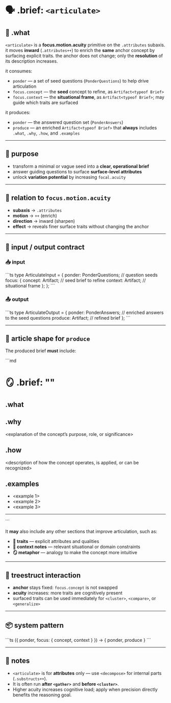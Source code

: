 # 🗣️ .brief: `<articulate>`

## 🧭 .what
`<articulate>` is a **focus.motion.acuity** primitive on the `.attributes` subaxis. it moves **inward** (`.attributes++`) to enrich the **same** anchor concept by surfacing explicit traits. the anchor does not change; only the **resolution** of its description increases.

it consumes:
- `ponder` — a set of seed questions (`PonderQuestions`) to help drive articulation
- `focus.concept` — the **seed** concept to refine, as `Artifact<typeof Brief>`
- `focus.context` — the **situational frame**, as `Artifact<typeof Brief>`; may guide which traits are surfaced

it produces:
- `ponder` — the answered question set (`PonderAnswers`)
- `produce` — an enriched `Artifact<typeof Brief>` that **always** includes `.what`, `.why`, `.how`, and `.examples`

---

## 🎯 purpose
- transform a minimal or vague seed into a **clear, operational brief**
- answer guiding questions to surface **surface-level attributes**
- unlock **variation potential** by increasing `focal.acuity`

---

## 🔗 relation to `focus.motion.acuity`
- **subaxis** → `.attributes`
- **motion** → `++` (enrich)
- **direction** → inward (sharpen)
- **effect** → reveals finer surface traits without changing the anchor

---

## 🧠 input / output contract

### 📥 input
\`\`\`ts
type ArticulateInput = {
  ponder: PonderQuestions;           // question seeds
  focus: {
    concept: Artifact<typeof Brief>; // seed brief to refine
    context: Artifact<typeof Brief>; // situational frame
  };
};
\`\`\`

### 📤 output
\`\`\`ts
type ArticulateOutput = {
  ponder: PonderAnswers;               // enriched answers to the seed questions
  produce: Artifact<typeof Brief>;     // refined brief
};
\`\`\`

---

## 🧳 article shape for `produce`
The produced brief **must** include:

\`\`\`md
# 🪞 .brief: "<concept>"

## .what
<refined definition of the concept with higher acuity>

## .why
<explanation of the concept’s purpose, role, or significance>

## .how
<description of how the concept operates, is applied, or can be recognized>

## .examples
- <example 1>
- <example 2>
- <example 3>

---
\`\`\`

It **may** also include any other sections that improve articulation, such as:
- **🎯 traits** — explicit attributes and qualities
- **📎 context notes** — relevant situational or domain constraints
- **🪞 metaphor** — analogy to make the concept more intuitive

---

## 🌿 treestruct interaction
- **anchor** stays fixed: `focus.concept` is not swapped
- **acuity** increases: more traits are cognitively present
- surfaced traits can be used immediately for `<cluster>`, `<compare>`, or `<generalize>`

---

## 📦 system pattern
\`\`\`ts
<articulate>({
  ponder,
  focus: { concept, context }
})
→ { ponder, produce }
\`\`\`

---

## 📎 notes
- `<articulate>` is for **attributes** only — use `<decompose>` for internal parts (`.substructs++`).
- It is often run **after `<gather>`** and **before `<cluster>`**.
- Higher acuity increases cognitive load; apply when precision directly benefits the reasoning goal.

